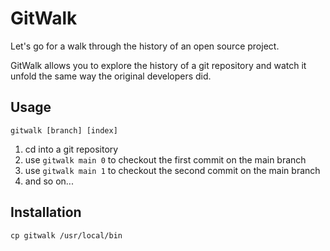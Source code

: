 # GitWalk

Let's go for a walk through the history of an open source project.

GitWalk allows you to explore the history of a git repository and watch it unfold the same way the original developers did.

## Usage

```
gitwalk [branch] [index]
```

1. cd into a git repository
2. use `gitwalk main 0` to checkout the first commit on the main branch
3. use `gitwalk main 1` to checkout the second commit on the main branch
4. and so on...

## Installation

```
cp gitwalk /usr/local/bin
```
